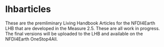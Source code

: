 # lhbarticles

These are the premliminary Living Handbook Articles for the NFDI4Earth LHB that are developed in the Measure 2.5.
These are all work in progress.
The final versions will be uploaded to the LHB and available on the NFDI4Earth OneStop4All.

